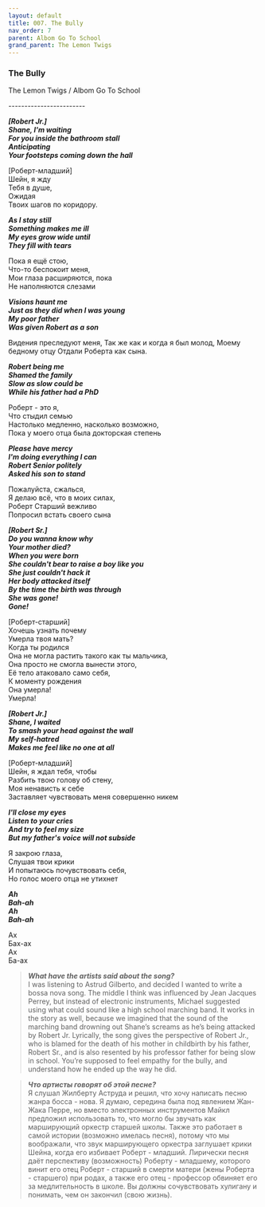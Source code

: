 ```yaml
---  
layout: default  
title: 007. The Bully  
nav_order: 7  
parent: Albom Go To School  
grand_parent: The Lemon Twigs  
---  
```


### **The Bully**
<p>
The Lemon Twigs	/ Albom Go To School
</p>
------------------------

**_[Robert Jr.]  
Shane, I'm waiting  
For you inside the bathroom stall  
Anticipating  
Your footsteps coming down the hall_**  

[Роберт-младший]  
Шейн, я жду  
Тебя  в душе,  
Ожидая  
Твоих шагов по коридору.  

**_As I stay still  
Something makes me ill  
My eyes grow wide until  
They fill with tears_**  

Пока я ещё стою,  
Что-то беспокоит меня,  
Мои глаза расширяются, пока  
Не наполняются слезами  

**_Visions haunt me  
Just as they did when I was young  
My poor father  
Was given Robert as a son_**  

Видения преследуют меня,
Так же как и когда я был молод,
Моему бедному отцу
Отдали Роберта как сына.

**_Robert being me  
Shamed the family  
Slow as slow could be  
While his father had a PhD_**  

Роберт - это я,  
Что стыдил семью  
Настолько медленно, насколько возможно,  
Пока у моего отца была докторская степень  

**_Please have mercy  
I'm doing everything I can  
Robert Senior politely  
Asked his son to stand_**  

Пожалуйста, сжалься,  
Я делаю всё, что в моих силах,  
Роберт Старший вежливо  
Попросил встать своего сына  

**_[Robert Sr.]  
Do you wanna know why  
Your mother died?  
When you were born  
She couldn't bear to raise a boy like you  
She just couldn't hack it  
Her body attacked itself  
By the time the birth was through  
She was gone!  
Gone!_**  

[Роберт-старший]  
Хочешь узнать почему  
Умерла твоя мать?  
Когда ты родился  
Она не могла растить такого как ты мальчика,  
Она просто не смогла вынести этого,  
Её тело атаковало само себя,  
К моменту рождения  
Она умерла!  
Умерла!  

**_[Robert Jr.]  
Shane, I waited  
To smash your head against the wall  
My self-hatred  
Makes me feel like no one at all_**  

[Роберт-младший]  
Шейн, я ждал тебя, чтобы  
Разбить твою голову об стену,  
Моя ненависть к себе  
Заставляет чувствовать меня совершенно никем  

**_I'll close my eyes  
Listen to your cries  
And try to feel my size  
But my father's voice will not subside_**  

Я закрою глаза,  
Слушая твои крики  
И попытаюсь почувствовать себя,  
Но голос моего отца не утихнет  

**_Ah  
Bah-ah  
Ah  
Bah-ah_**  

Ах  
Бах-ах  
Ах  
Ба-ах  

> **_What have the artists said about the song?_**  
I was listening to Astrud Gilberto, and decided I wanted to write a bossa nova song. The middle I think was influenced by Jean Jacques Perrey, but instead of electronic instruments, Michael suggested using what could sound like a high school marching band. It works in the story as well, because we imagined that the sound of the marching band drowning out Shane’s screams as he’s being attacked by Robert Jr. Lyrically, the song gives the perspective of Robert Jr., who is blamed for the death of his mother in childbirth by his father, Robert Sr., and is also resented by his professor father for being slow in school. You’re supposed to feel empathy for the bully, and understand how he ended up the way he did.

> **_Что артисты говорят об этой песне?_**  
 Я слушал Жилберту Аструда и решил, что хочу написать песню жанра босса - нова. Я думаю, середина была под явлением Жан-Жака Перре, но вместо электронных инструментов  Майкл предложил использовать то, что могло бы звучать как марширующий оркестр старшей школы. Также это работает в самой истории (возможно имелась песня),  потому что мы воображали, что звук марширующего оркестра заглушает крики Шейна, когда его избивает Роберт - младший. Лирически песня даёт перспективу (возможность) Роберту - младшему, которого винит его отец Роберт - старший в смерти матери (жены Роберта - старшего) при родах, а также его отец - профессор обвиняет его за медлительность в школе. Вы должны сочувствовать хулигану и понимать, чем он закончил (свою жизнь). 

